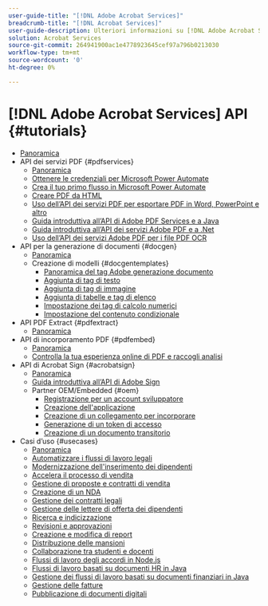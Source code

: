 ```yaml
---
user-guide-title: "[!DNL Adobe Acrobat Services]"
breadcrumb-title: "[!DNL Acrobat Services]"
user-guide-description: Ulteriori informazioni su [!DNL Adobe Acrobat Services]
solution: Acrobat Services
source-git-commit: 264941900ac1e4778923645cef97a796b0213030
workflow-type: tm+mt
source-wordcount: '0'
ht-degree: 0%

---
```



# [!DNL Adobe Acrobat Services] API {#tutorials}

+ [Panoramica](overview.md)
+ API dei servizi PDF {#pdfservices}
   + [Panoramica](pdfservices/overview-pdfservices.md)
   + [Ottenere le credenziali per Microsoft Power Automate](pdfservices/getting-credentials-power-automate.md)
   + [Crea il tuo primo flusso in Microsoft Power Automate](pdfservices/create-workflow-power-automate.md)
   + [Creare PDF da HTML](pdfservices/createpdffromhtml.md)
   + [Uso dell’API dei servizi PDF per esportare PDF in Word, PowerPoint e altro](pdfservices/exportpdf.md)
   + [Guida introduttiva all’API di Adobe PDF Services e a Java](pdfservices/gettingstartedjava.md)
   + [Guida introduttiva all’API dei servizi Adobe PDF e a .Net](pdfservices/gettingstartednet.md)
   + [Uso dell’API dei servizi Adobe PDF per i file PDF OCR](pdfservices/ocr.md)
+ API per la generazione di documenti {#docgen}
   + [Panoramica](docgen/overview-docgen.md)
   + Creazione di modelli {#docgentemplates}
      + [Panoramica del tag Adobe generazione documento](docgen/taggeroverview.md)
      + [Aggiunta di tag di testo](docgen/taggeraddtexttags.md)
      + [Aggiunta di tag di immagine](docgen/taggeraddimagetags.md)
      + [Aggiunta di tabelle e tag di elenco](docgen/taggertables.md)
      + [Impostazione dei tag di calcolo numerici](docgen/taggercalculations.md)
      + [Impostazione del contenuto condizionale](docgen/taggerconditional.md)
+ API PDF Extract {#pdfextract}
   + [Panoramica](pdfextract/overview-extract.md)
+ API di incorporamento PDF {#pdfembed}
   + [Panoramica](pdfembed/overview-embed.md)
   + [Controlla la tua esperienza online di PDF e raccogli analisi](pdfembed/controlpdfexperience.md)
+ API di Acrobat Sign {#acrobatsign}
   + [Panoramica](acrobatsign/overview-sign.md)
   + [Guida introduttiva all’API di Adobe Sign](acrobatsign/signapi.md)
   + Partner OEM/Embedded {#oem}
      + [Registrazione per un account sviluppatore](acrobatsign/sign-up-developer-account.md)
      + [Creazione dell&#39;applicazione](acrobatsign/creating-your-application.md)
      + [Creazione di un collegamento per incorporare](acrobatsign/creating-an-embed-link.md)
      + [Generazione di un token di accesso](acrobatsign/generating-an-access-token.md)
      + [Creazione di un documento transitorio](acrobatsign/creating-a-transient-document.md)
+ Casi d’uso {#usecases}
   + [Panoramica](usecases/overview-usecases.md)
   + [Automatizzare i flussi di lavoro legali](usecases/automatelegalworkflows.md)
   + [Modernizzazione dell&#39;inserimento dei dipendenti](usecases/employeeonboarding.md)
   + [Accelera il processo di vendita](usecases/acceleratesales.md)
   + [Gestione di proposte e contratti di vendita](usecases/sales.md)
   + [Creazione di un NDA](usecases/nda.md)
   + [Gestione dei contratti legali](usecases/legal.md)
   + [Gestione delle lettere di offerta dei dipendenti](usecases/offer.md)
   + [Ricerca e indicizzazione](usecases/searching.md)
   + [Revisioni e approvazioni](usecases/reviews.md)
   + [Creazione e modifica di report](usecases/reportcreation.md)
   + [Distribuzione delle mansioni](usecases/jobposting.md)
   + [Collaborazione tra studenti e docenti](usecases/educationcollab.md)
   + [Flussi di lavoro degli accordi in Node.js](usecases/AgreementWorkflowsNodejs.md)
   + [Flussi di lavoro basati su documenti HR in Java](usecases/HRAgreementWorkflowsJava.md)
   + [Gestione dei flussi di lavoro basati su documenti finanziari in Java](usecases/FinanceWorkflowsJava.md)
   + [Gestione delle fatture](usecases/invoices.md)
   + [Pubblicazione di documenti digitali](usecases/ddppdfembedapi.md)

